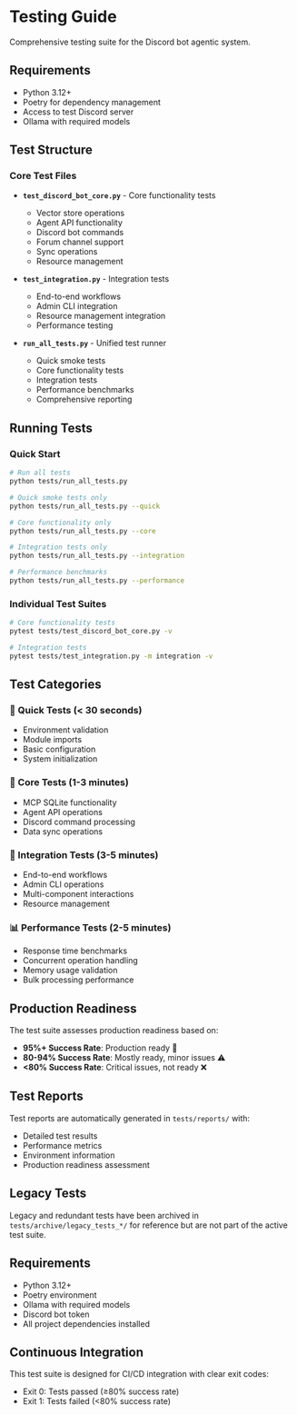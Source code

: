 # Testing Guide

Comprehensive testing suite for the Discord bot agentic system.

## Requirements

- Python 3.12+
- Poetry for dependency management
- Access to test Discord server
- Ollama with required models

## Test Structure

### Core Test Files

- **`test_discord_bot_core.py`** - Core functionality tests
  - Vector store operations
  - Agent API functionality  
  - Discord bot commands
  - Forum channel support
  - Sync operations
  - Resource management

- **`test_integration.py`** - Integration tests
  - End-to-end workflows
  - Admin CLI integration
  - Resource management integration
  - Performance testing

- **`run_all_tests.py`** - Unified test runner
  - Quick smoke tests
  - Core functionality tests
  - Integration tests
  - Performance benchmarks
  - Comprehensive reporting

## Running Tests

### Quick Start
```bash
# Run all tests
python tests/run_all_tests.py

# Quick smoke tests only
python tests/run_all_tests.py --quick

# Core functionality only  
python tests/run_all_tests.py --core

# Integration tests only
python tests/run_all_tests.py --integration

# Performance benchmarks
python tests/run_all_tests.py --performance
```

### Individual Test Suites
```bash
# Core functionality tests
pytest tests/test_discord_bot_core.py -v

# Integration tests
pytest tests/test_integration.py -m integration -v
```

## Test Categories

### 🚀 Quick Tests (< 30 seconds)
- Environment validation
- Module imports
- Basic configuration
- System initialization

### 🔧 Core Tests (1-3 minutes)
- MCP SQLite functionality
- Agent API operations
- Discord command processing
- Data sync operations

### 🔗 Integration Tests (3-5 minutes)
- End-to-end workflows
- Admin CLI operations
- Multi-component interactions
- Resource management

### 📊 Performance Tests (2-5 minutes)
- Response time benchmarks
- Concurrent operation handling
- Memory usage validation
- Bulk processing performance

## Production Readiness

The test suite assesses production readiness based on:

- **95%+ Success Rate**: Production ready 🎉
- **80-94% Success Rate**: Mostly ready, minor issues ⚠️
- **<80% Success Rate**: Critical issues, not ready ❌

## Test Reports

Test reports are automatically generated in `tests/reports/` with:
- Detailed test results
- Performance metrics
- Environment information
- Production readiness assessment

## Legacy Tests

Legacy and redundant tests have been archived in `tests/archive/legacy_tests_*/`
for reference but are not part of the active test suite.

## Requirements

- Python 3.12+
- Poetry environment
- Ollama with required models
- Discord bot token
- All project dependencies installed

## Continuous Integration

This test suite is designed for CI/CD integration with clear exit codes:
- Exit 0: Tests passed (≥80% success rate)
- Exit 1: Tests failed (<80% success rate)
